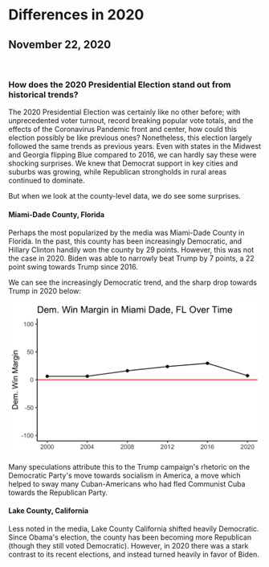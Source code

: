 # Differences in 2020

## November 22, 2020

<br>

### How does the 2020 Presidential Election stand out from historical trends?

The 2020 Presidential Election was certainly like no other before; with unprecedented voter turnout, record breaking popular vote totals, and the effects of the Coronavirus Pandemic front and center, how could this election possibly be like previous ones? Nonetheless, this election largely followed the same trends as previous years. Even with states in the Midwest and Georgia flipping Blue compared to 2016, we can hardly say these were shocking surprises. We knew that Democrat support in key cities and suburbs was growing, while Republican strongholds in rural areas continued to dominate.

But when we look at the county-level data, we do see some surprises.

#### Miami-Dade County, Florida

Perhaps the most popularized by the media was Miami-Dade County in Florida. In the past, this county has been increasingly Democratic, and Hillary Clinton handily won the county by 29 points. However, this was not the case in 2020. Biden was able to narrowly beat Trump by 7 points, a 22 point swing towards Trump since 2016. 

We can see the increasingly Democratic trend, and the sharp drop towards Trump in 2020 below:

![Miami Dade Plot](../figures/Miami_Dade_FL.png)

Many speculations attribute this to the Trump campaign's rhetoric on the Democratic Party's move towards socialism in America, a move which helped to sway many Cuban-Americans who had fled Communist Cuba towards the Republican Party. 

#### Lake County, California

Less noted in the media, Lake County California shifted heavily Democratic. Since Obama's election, the county has been becoming more Republican (though they still voted Democratic). However, in 2020 there was a stark contrast to its recent elections, and instead turned heavily in favor of Biden.
